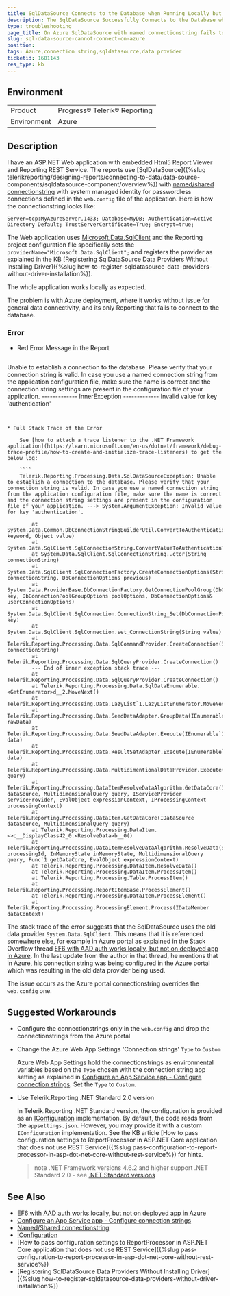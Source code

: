 ```yaml
---
title: SqlDataSource Connects to the Database when Running Locally but Fails on Azure
description: The SqlDataSource Successfully Connects to the Database when Running Locally with Named ConnectionString but Fails when Deployed on Azure as the Connection Strings Defined in Azure Portal Override Those in the Web.config files
type: troubleshooting
page_title: On Azure SqlDataSource with named connectionstring fails to connect
slug: sql-data-source-cannot-connect-on-azure
position: 
tags: Azure,connection string,sqldatasource,data provider
ticketid: 1601143
res_type: kb
---
```


## Environment
<table>
	<tbody>
		<tr>
			<td>Product</td>
			<td>Progress® Telerik® Reporting</td>
		</tr>
		<tr>
			<td>Environment</td>
			<td>Azure</td>
		</tr>
	</tbody>
</table>


## Description

I have an ASP.NET Web application with embedded Html5 Report Viewer and Reporting REST Service. The reports use [SqlDataSource]({%slug telerikreporting/designing-reports/connecting-to-data/data-source-components/sqldatasource-component/overview%}) with [named/shared connectionstring](https://learn.microsoft.com/en-us/dotnet/framework/data/adonet/connection-strings-and-configuration-files) with system managed identity for passwordless connections defined in the `web.config` file of the application. Here is how the connectionstring looks like:

`Server=tcp:MyAzureServer,1433; Database=MyDB; Authentication=Active Directory Default; TrustServerCertificate=True; Encrypt=true;`

The Web application uses [Microsoft.Data.SqlClient](https://learn.microsoft.com/en-us/sql/connect/ado-net/introduction-microsoft-data-sqlclient-namespace?view=sql-server-ver16) and the Reporting project configuration file specifically sets the `providerName="Microsoft.Data.SqlClient";` and registers the provider as explained in the KB [Registering SqlDataSource Data Providers Without Installing Driver]({%slug how-to-register-sqldatasource-data-providers-without-driver-installation%}).

The whole application works locally as expected.

The problem is with Azure deployment, where it works without issue for general data connectivity, and its only Reporting that fails to connect to the database.

### Error

* Red Error Message in the Report

	````
Unable to establish a connection to the database. Please verify that your connection string is valid. In case you use a 
	named connection string from the application configuration file, make sure the name is correct and the connection string 
	settings are present in the configuration file of your application.
	------------- InnerException -------------
	Invalid value for key 'authentication'
````


* Full Stack Trace of the Error

	See [how to attach a trace listener to the .NET Framework application](https://learn.microsoft.com/en-us/dotnet/framework/debug-trace-profile/how-to-create-and-initialize-trace-listeners) to get the below log:

	````
	Telerik.Reporting.Processing.Data.SqlDataSourceException: Unable to establish a connection to the database. Please verify that your connection string is valid. In case you use a named connection string from the application configuration file, make sure the name is correct and the connection string settings are present in the configuration file of your application. ---> System.ArgumentException: Invalid value for key 'authentication'.

		at System.Data.Common.DbConnectionStringBuilderUtil.ConvertToAuthenticationType(String keyword, Object value)
		at System.Data.SqlClient.SqlConnectionString.ConvertValueToAuthenticationType()
		at System.Data.SqlClient.SqlConnectionString..ctor(String connectionString)
		at System.Data.SqlClient.SqlConnectionFactory.CreateConnectionOptions(String connectionString, DbConnectionOptions previous)
		at System.Data.ProviderBase.DbConnectionFactory.GetConnectionPoolGroup(DbConnectionPoolKey key, DbConnectionPoolGroupOptions poolOptions, DbConnectionOptions& userConnectionOptions)
		at System.Data.SqlClient.SqlConnection.ConnectionString_Set(DbConnectionPoolKey key)
		at System.Data.SqlClient.SqlConnection.set_ConnectionString(String value)
		at Telerik.Reporting.Processing.Data.SqlCommandProvider.CreateConnection(String connectionString)
		at Telerik.Reporting.Processing.Data.SqlQueryProvider.CreateConnection()
		--- End of inner exception stack trace ---
		at Telerik.Reporting.Processing.Data.SqlQueryProvider.CreateConnection()
		at Telerik.Reporting.Processing.Data.SqlDataEnumerable.<GetEnumerator>d__2.MoveNext()
		at Telerik.Reporting.Processing.Data.LazyList`1.LazyListEnumerator.MoveNext()
		at Telerik.Reporting.Processing.Data.SeedDataAdapter.GroupData(IEnumerable`1 rawData)
		at Telerik.Reporting.Processing.Data.SeedDataAdapter.Execute(IEnumerable`1 data)
		at Telerik.Reporting.Processing.Data.ResultSetAdapter.Execute(IEnumerable`1 data)
		at Telerik.Reporting.Processing.Data.MultidimentionalDataProvider.Execute(MultidimensionalQuery query)
		at Telerik.Reporting.Processing.DataItemResolveDataAlgorithm.GetDataCore(IDataSource dataSource, MultidimensionalQuery query, IServiceProvider serviceProvider, EvalObject expressionContext, IProcessingContext processingContext)
		at Telerik.Reporting.Processing.DataItem.GetDataCore(IDataSource dataSource, MultidimensionalQuery query)
		at Telerik.Reporting.Processing.DataItem.<>c__DisplayClass42_0.<ResolveData>b__0()
		at Telerik.Reporting.Processing.DataItemResolveDataAlgorithm.ResolveData(String processingId, InMemoryState inMemoryState, MultidimensionalQuery query, Func`1 getDataCore, EvalObject expressionContext)
		at Telerik.Reporting.Processing.DataItem.ResolveData()
		at Telerik.Reporting.Processing.DataItem.ProcessItem()
		at Telerik.Reporting.Processing.Table.ProcessItem()
		at Telerik.Reporting.Processing.ReportItemBase.ProcessElement()
		at Telerik.Reporting.Processing.DataItem.ProcessElement()
		at Telerik.Reporting.Processing.ProcessingElement.Process(IDataMember dataContext)
````


The stack trace of the error suggests that the SqlDataSource uses the old data provider `System.Data.SqlClient`. This means that it is referenced somewhere else, for example in Azure portal as explained in the Stack Overflow thread [EF6 with AAD auth works locally, but not on deployed app in Azure](https://stackoverflow.com/questions/75243421/ef6-with-aad-auth-works-locally-but-not-on-deployed-app-in-azure). In the last update from the author in that thread, he mentions that in Azure, his connection string was being configured in the Azure portal which was resulting in the old data provider being used.

The issue occurs as the Azure portal connectionstring overrides the `web.config` one.

## Suggested Workarounds

* Configure the connectionstrings only in the `web.config` and drop the connectionstrings from the Azure portal
* Change the Azure Web App Settings 'Connection strings' `Type` to `Custom`

	Azure Web App Settings hold the connectionstrings as environmental variables based on the `Type` chosen with the connection string app setting as explained in [Configure an App Service app - Configure connection strings](https://learn.microsoft.com/en-gb/azure/app-service/configure-common?tabs=portal#configure-connection-strings). Set the `Type` to `Custom`.

* Use Telerik.Reporting .NET Standard 2.0 version

	In Telerik.Reporting .NET Standard version, the configuration is provided as an [IConfiguration](https://learn.microsoft.com/en-us/dotnet/api/microsoft.extensions.configuration.iconfiguration?view=dotnet-plat-ext-7.0) implementation. By default, the code reads from the `appsettings.json`. However, you may provide it with a custom `IConfiguration` implementation. See the KB article [How to pass configuration settings to ReportProcessor in ASP.NET Core application that does not use REST Service]({%slug pass-configuration-to-report-processor-in-asp-dot-net-core-without-rest-service%}) for hints.

	>note .NET Framework versions 4.6.2 and higher support .NET Standard 2.0 - see [.NET Standard versions](https://learn.microsoft.com/en-us/dotnet/standard/net-standard?tabs=net-standard-2-0#net-implementation-support)

## See Also

* [EF6 with AAD auth works locally, but not on deployed app in Azure](https://stackoverflow.com/questions/75243421/ef6-with-aad-auth-works-locally-but-not-on-deployed-app-in-azure)
* [Configure an App Service app - Configure connection strings](https://learn.microsoft.com/en-gb/azure/app-service/configure-common?tabs=portal#configure-connection-strings)
* [Named/Shared connectionstring](https://learn.microsoft.com/en-us/dotnet/framework/data/adonet/connection-strings-and-configuration-files)
* [IConfiguration](https://learn.microsoft.com/en-us/dotnet/api/microsoft.extensions.configuration.iconfiguration?view=dotnet-plat-ext-7.0)
* [How to pass configuration settings to ReportProcessor in ASP.NET Core application that does not use REST Service]({%slug pass-configuration-to-report-processor-in-asp-dot-net-core-without-rest-service%})
* [Registering SqlDataSource Data Providers Without Installing Driver]({%slug how-to-register-sqldatasource-data-providers-without-driver-installation%})
